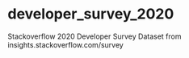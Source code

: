 # developer_survey_2020
Stackoverflow 2020 Developer Survey Dataset
from insights.stackoverflow.com/survey
